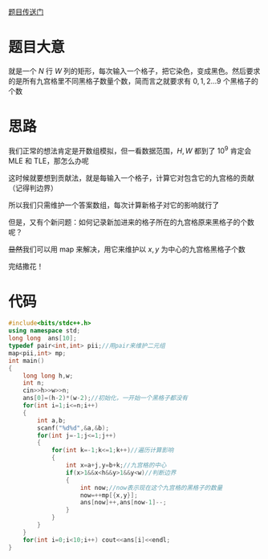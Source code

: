 [题目传送门](https://atcoder.jp/contests/arc061/tasks/arc061_b)
# 题目大意
就是一个 $N$ 行 $W$ 列的矩形，每次输入一个格子，把它染色，变成黑色。然后要求的是所有九宫格里不同黑格子数量个数，简而言之就要求有 $0,1,2\dots9$ 个黑格子的个数
# 思路

我们正常的想法肯定是开数组模拟，但一看数据范围，$H,W$ 都到了 $10^9$ 肯定会 MLE 和 TLE，那怎么办呢

这时候就要想到贡献法，就是每输入一个格子，计算它对包含它的九宫格的贡献（记得判边界）

所以我们只需维护一个答案数组，每次计算新格子对它的影响就行了

但是，又有个新问题：如何记录新加进来的格子所在的九宫格原来黑格子的个数呢？

~~显然~~我们可以用 map 来解决，用它来维护以 $x,y$ 为中心的九宫格黑格子个数

完结撒花！
# 代码
```cpp
#include<bits/stdc++.h>
using namespace std;
long long  ans[10];
typedef pair<int,int> pii;//用pair来维护二元组 
map<pii,int> mp;
int main()
{
	long long h,w;
	int n;
	cin>>h>>w>>n;
	ans[0]=(h-2)*(w-2);//初始化，一开始一个黑格子都没有 
	for(int i=1;i<=n;i++)
	{
		int a,b;
		scanf("%d%d",&a,&b);
		for(int j=-1;j<=1;j++)
		{
			for(int k=-1;k<=1;k++)//遍历计算影响 
			{
				int x=a+j,y=b+k;//九宫格的中心 
				if(x>1&&x<h&&y>1&&y<w)//判断边界 
				{
					int now;//now表示现在这个九宫格的黑格子的数量 
					now=++mp[{x,y}];
					ans[now]++,ans[now-1]--;
				}
			}
		}
	}
	for(int i=0;i<10;i++) cout<<ans[i]<<endl;
}
```
